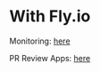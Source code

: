 # With Fly.io

Monitoring: [here](https://fly.io/apps/gofly/monitoring)

PR Review Apps: [here](https://github.com/marketplace/actions/pr-review-apps-on-fly-io)
